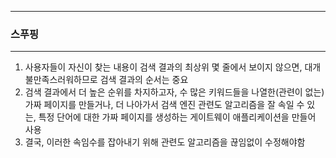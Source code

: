 -----
### 스푸핑
-----
1. 사용자들이 자신이 찾는 내용이 검색 결과의 최상위 몇 줄에서 보이지 않으면, 대개 불만족스러워하므로 검색 결과의 순서는 중요
2. 검색 결과에서 더 높은 순위를 차지하고자, 수 많은 키워드들을 나열한(관련이 없는) 가짜 페이지를 만들거나, 더 나아가서 검색 엔진 관련도 알고리즘을 잘 속일 수 있는, 특정 단어에 대한 가짜 페이지를 생성하는 게이트웨이 애플리케이션을 만들어 사용
3. 결국, 이러한 속임수를 잡아내기 위해 관련도 알고리즘을 끊임없이 수정해야함
